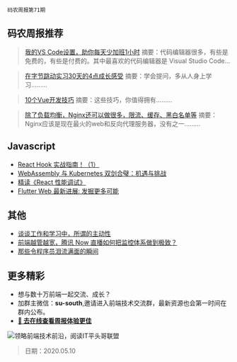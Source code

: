 `码农周报第71期`

## 码农周报推荐

> [我的VS Code设置，助你每天少加班1小时](https://mp.weixin.qq.com/s/IRNon57peN1PzitjmhKV_A)
> 摘要：代码编辑器很多，有些是免费的，有些是付费的。其中最喜欢的代码编辑器是 Visual Studio Code…

> [在字节跳动实习30天的4点成长感受](https://mp.weixin.qq.com/s/hTEhNDjXMRkkZ_bMzT7GZw)
> 摘要：学会提问，多从人身上学习………

> [10个Vue开发技巧](https://mp.weixin.qq.com/s/u74EFDxDs1LajKRlQguslQ)
> 摘要：这些技巧，你值得拥有………

> [除了负载均衡，Nginx还可以做很多，限流、缓存、黑白名单等](https://www.javascriptc.com/3986.html)
> 摘要：Nginx应该是现在最火的web和反向代理服务器，没有之一………

## Javascript

- [React Hook 实战指南！（1）](https://www.javascriptc.com/3828.html)
- [WebAssembly 与 Kubernetes 双剑合璧：机遇与挑战](https://www.javascriptc.com/3850.html)
- [精读《React 性能调试》](https://mp.weixin.qq.com/s/0ou2CBheEjdopL5DU9lv_g)
- [Flutter Web 最新进展: 发掘更多可能](https://mp.weixin.qq.com/s/NGqF2OTvsV1A2KLiMXE2PQ)


## 其他

- [谈谈工作和学习中，所谓的主动性](https://mp.weixin.qq.com/s/qB9phQwF8NulwSGINQz3yA)
- [前端越管越宽，腾讯 Now 直播如何把监控体系做到极致？](https://mp.weixin.qq.com/s/aqO55IyVCZzh9yhKuOKSCQ)
- [那些令程序员泪流满面的瞬间](https://mp.weixin.qq.com/s/M7ylsQE3jUCmwgfHIsCJGQ)


## 更多精彩

- 想与数十万前端一起交流、成长？
- 加群主微信：**su-south**,邀请进入前端技术交流群，最新资源也会第一时间在群内公布。
- **[:lollipop: 去在线查看周报体验更佳](https://www.javascriptc.com/category/javascript-weekly)**

![领略前端技术前沿，阅读IT平头哥联盟](https://user-images.githubusercontent.com/18324563/70633966-608b2980-1c6c-11ea-8123-34f1fd13484e.png)

> 日期：2020.05.10
